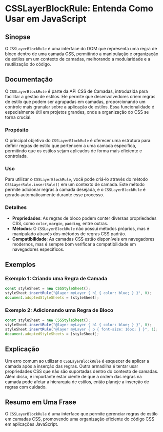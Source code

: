 <!--
Meta Description: # CSSLayerBlockRule: Entenda Como Usar em JavaScript ## Sinopse O `CSSLayerBlockRule` é uma interface do DOM que representa uma regra de bloco dentro ...
Meta Keywords: uma, csslayerblockrule, css, regras, que
-->

# CSSLayerBlockRule: Entenda Como Usar em JavaScript

## Sinopse
O `CSSLayerBlockRule` é uma interface do DOM que representa uma regra de bloco dentro de uma camada CSS, permitindo a manipulação e organização de estilos em um contexto de camadas, melhorando a modularidade e a reutilização do código.

## Documentação
O `CSSLayerBlockRule` é parte da API CSS de Camadas, introduzida para facilitar a gestão de estilos. Ele permite que desenvolvedores criem regras de estilo que podem ser agrupadas em camadas, proporcionando um controle mais granular sobre a aplicação de estilos. Essa funcionalidade é especialmente útil em projetos grandes, onde a organização do CSS se torna crucial.

### Propósito
O principal objetivo do `CSSLayerBlockRule` é oferecer uma estrutura para definir regras de estilo que pertencem a uma camada específica, permitindo que os estilos sejam aplicados de forma mais eficiente e controlada.

### Uso
Para utilizar o `CSSLayerBlockRule`, você pode criá-lo através do método `CSSLayerRule.insertRule()` em um contexto de camada. Este método permite adicionar regras à camada desejada, e o `CSSLayerBlockRule` é gerado automaticamente durante esse processo.

### Detalhes
- **Propriedades**: As regras de bloco podem conter diversas propriedades CSS, como `color`, `margin`, `padding`, entre outras.
- **Métodos**: O `CSSLayerBlockRule` não possui métodos próprios, mas é manipulado através dos métodos de regras CSS padrão.
- **Compatibilidade**: As camadas CSS estão disponíveis em navegadores modernos, mas é sempre bom verificar a compatibilidade em navegadores específicos.

## Exemplos
### Exemplo 1: Criando uma Regra de Camada
```javascript
const styleSheet = new CSSStyleSheet();
styleSheet.insertRule("@layer myLayer { h1 { color: blue; } }", 0);
document.adoptedStyleSheets = [styleSheet];
```

### Exemplo 2: Adicionando uma Regra de Bloco
```javascript
const styleSheet = new CSSStyleSheet();
styleSheet.insertRule("@layer myLayer { h1 { color: blue; } }", 0);
styleSheet.insertRule("@layer myLayer { p { font-size: 16px; } }", 1);
document.adoptedStyleSheets = [styleSheet];
```

## Explicação
Um erro comum ao utilizar o `CSSLayerBlockRule` é esquecer de aplicar a camada após a inserção das regras. Outra armadilha é tentar usar propriedades CSS que não são suportadas dentro do contexto de camadas. Além disso, é importante estar ciente de que a ordem das regras na camada pode afetar a hierarquia de estilos, então planeje a inserção de regras com cuidado.

## Resumo em Uma Frase
O `CSSLayerBlockRule` é uma interface que permite gerenciar regras de estilo em camadas CSS, promovendo uma organização eficiente do código CSS em aplicações JavaScript.
